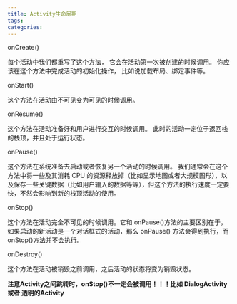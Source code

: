 ```yaml
---
title: Activity生命周期
tags:
categories:
---
```


onCreate()

每个活动中我们都重写了这个方法， 它会在活动第一次被创建的时候调用。 你应该在这个方法中完成活动的初始化操作， 比如说加载布局、绑定事件等。

onStart()

这个方法在活动由不可见变为可见的时候调用。

onResume()

这个方法在活动准备好和用户进行交互的时候调用。 此时的活动一定位于返回栈的栈顶，并且处于运行状态。

onPause()

这个方法在系统准备去启动或者恢复另一个活动的时候调用。 我们通常会在这个方法中将一些及其消耗 CPU 的资源释放掉（比如显示地图或者大规模图形），以及保存一些关键数据（比如用户输入的数据等等），但这个方法的执行速度一定要快，不然会影响到新的栈顶活动的使用。

onStop()

这个方法在活动完全不可见的时候调用。它和 onPause()方法的主要区别在于，如果启动的新活动是一个对话框式的活动，那么 onPause() 方法会得到执行，而 onStop()方法并不会执行。

onDestroy()

这个方法在活动被销毁之前调用，之后活动的状态将变为销毁状态。


<b>注意Activity之间跳转时，onStop()不一定会被调用！！！比如 DialogActivity 或者 透明的Activity</b>